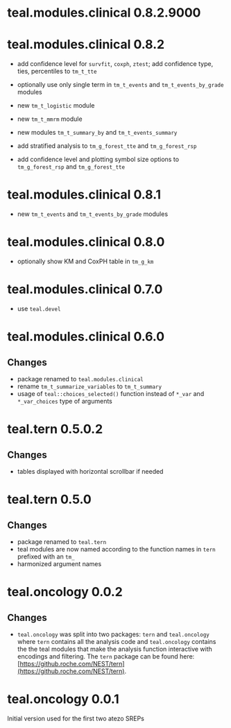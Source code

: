# teal.modules.clinical 0.8.2.9000


# teal.modules.clinical 0.8.2

* add confidence level for `survfit`, `coxph`, `ztest`; add confidence type, ties, percentiles to `tm_t_tte`

* optionally use only single term in `tm_t_events` and `tm_t_events_by_grade` modules

* new `tm_t_logistic` module

* new `tm_t_mmrm` module

* new modules `tm_t_summary_by` and `tm_t_events_summary`

* add stratified analysis to `tm_g_forest_tte` and `tm_g_forest_rsp`

* add confidence level and plotting symbol size options to `tm_g_forest_rsp` and `tm_g_forest_tte`

# teal.modules.clinical 0.8.1

* new `tm_t_events` and `tm_t_events_by_grade` modules

# teal.modules.clinical 0.8.0

* optionally show KM and CoxPH table in `tm_g_km`

# teal.modules.clinical 0.7.0

* use `teal.devel`

# teal.modules.clinical 0.6.0

## Changes

* package renamed to `teal.modules.clinical`
* rename `tm_t_summarize_variables` to `tm_t_summary`
* usage of `teal::choices_selected()` function instead of `*_var` and `*_var_choices` type of arguments

# teal.tern 0.5.0.2

## Changes

* tables displayed with horizontal scrollbar if needed


# teal.tern 0.5.0

## Changes
* package renamed to `teal.tern`
* teal modules are now named according to the function names in `tern` prefixed
with an `tm_`
* harmonized argument names

# teal.oncology 0.0.2

## Changes

 * `teal.oncology` was split into two packages: `tern` and `teal.oncology` where
 `tern` contains all the analysis code and `teal.oncology` contains the the teal
 modules that make the analysis function interactive with encodings and
 filtering. The `tern` package can be found here:
 [https://github.roche.com/NEST/tern](https://github.roche.com/NEST/tern).


# teal.oncology 0.0.1

Initial version used for the first two atezo SREPs 
